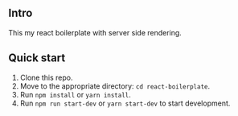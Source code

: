 ## Intro
This my react boilerplate with server side rendering.

## Quick start
1. Clone this repo.
2. Move to the appropriate directory: `cd react-boilerplate`.
3. Run `npm install` or `yarn install`.
4. Run `npm run start-dev` or `yarn start-dev` to start development.
